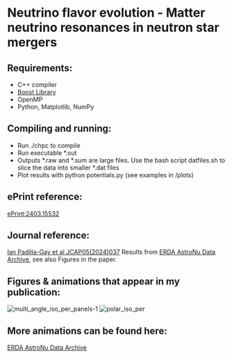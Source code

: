 Neutrino flavor evolution - Matter neutrino resonances in neutron star mergers
====

## Requirements:
- C++ compiler
- [Boost Library](https://www.boost.org/)
- OpenMP
- Python, Matplotlib, NumPy

## Compiling and running:
- Run ./chpc to compile
- Run executable *.out
- Outputs *.raw and *.sum are large files. Use the bash script datfiles.sh to slice the data into smaller *.dat files
- Plot results with python potentials.py (see examples in /plots)

## ePrint reference: 
[ePrint:2403.15532](https://arxiv.org/abs/2403.15532)

## Journal reference: 
[Ian Padilla-Gay et al JCAP05(2024)037](https://iopscience.iop.org/article/10.1088/1475-7516/2024/05/037)
Results from [ERDA AstroNu Data Archive](https://sid.erda.dk/share_redirect/e2zTyjhG3B/index.html), see also Figures in the paper.

## Figures & animations that appear in my publication:
![multi_angle_iso_per_panels-1](https://github.com/ianpaga/mnresonance/assets/57350668/86e4fa52-4f75-49ef-a4ad-382f74e1b3b9)
![polar_iso_per](https://github.com/ianpaga/mnresonance/assets/57350668/c9d9f41f-522a-4f45-b5e8-c6a45c6b21dd)

## More animations can be found here:
[ERDA AstroNu Data Archive](https://sid.erda.dk/share_redirect/e2zTyjhG3B/index.html)
